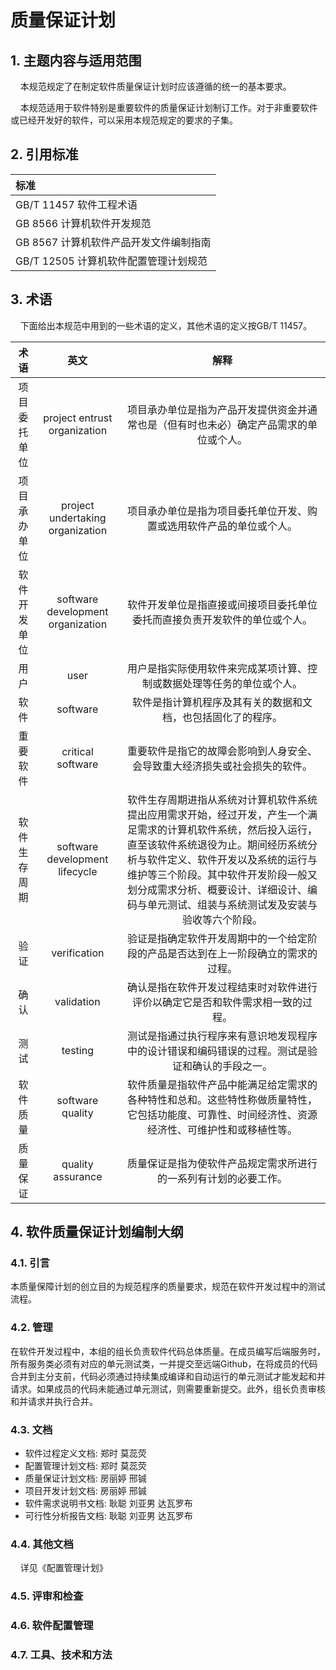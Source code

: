 # 质量保证计划

## 1. 主题内容与适用范围

&nbsp;&nbsp;&nbsp;&nbsp;本规范规定了在制定软件质量保证计划时应该遵循的统一的基本要求。  

&nbsp;&nbsp;&nbsp;&nbsp;本规范适用于软件特别是重要软件的质量保证计划制订工作。对于非重要软件或已经开发好的软件，可以采用本规范规定的要求的子集。  

## 2. 引用标准

| 标准 |
| :-- |
| GB/T 11457 软件工程术语 |
| GB 8566 计算机软件开发规范 |
| GB 8567 计算机软件产品开发文件编制指南 |
| GB/T 12505 计算机软件配置管理计划规范 |

## 3. 术语
&nbsp;&nbsp;&nbsp;&nbsp;下面给出本规范中用到的一些术语的定义，其他术语的定义按GB/T 11457。

| 术语 | 英文 | 解释 |
| :-: | :-: | :-: |
| 项目委托单位 | project entrust organization | 项目承办单位是指为产品开发提供资金并通常也是（但有时也未必）确定产品需求的单位或个人。 |
| 项目承办单位 | project undertaking organization | 项目承办单位是指为项目委托单位开发、购置或选用软件产品的单位或个人。 |
| 软件开发单位 | software development organization | 软件开发单位是指直接或间接项目委托单位委托而直接负责开发软件的单位或个人。 |
| 用户 | user | 用户是指实际使用软件来完成某项计算、控制或数据处理等任务的单位或个人。 |
| 软件 | software | 软件是指计算机程序及其有关的数据和文档，也包括固化了的程序。 |
| 重要软件 | critical software | 重要软件是指它的故障会影响到人身安全、会导致重大经济损失或社会损失的软件。 |
| 软件生存周期 | software development lifecycle | 软件生存周期进指从系统对计算机软件系统提出应用需求开始，经过开发，产生一个满足需求的计算机软件系统，然后投入运行，直至该软件系统退役为止。期间经历系统分析与软件定义、软件开发以及系统的运行与维护等三个阶段。其中软件开发阶段一般又划分成需求分析、概要设计、详细设计、编码与单元测试、组装与系统测试发及安装与验收等六个阶段。 |
| 验证 | verification | 验证是指确定软件开发周期中的一个给定阶段的产品是否达到在上一阶段确立的需求的过程。 |
| 确认 | validation | 确认是指在软件开发过程结束时对软件进行评价以确定它是否和软件需求相一致的过程。 |
| 测试 | testing | 测试是指通过执行程序来有意识地发现程序中的设计错误和编码错误的过程。测试是验证和确认的手段之一。 |
| 软件质量 | software quality | 软件质量是指软件产品中能满足给定需求的各种特性和总和。这些特性称做质量特性，它包括功能度、可靠性、时间经济性、资源经济性、可维护性和或移植性等。 |
| 质量保证 | quality assurance | 质量保证是指为使软件产品规定需求所进行的一系列有计划的必要工作。 |

## 4. 软件质量保证计划编制大纲
### 4.1. 引言

本质量保障计划的创立目的为规范程序的质量要求，规范在软件开发过程中的测试流程。

### 4.2. 管理

在软件开发过程中，本组的组长负责软件代码总体质量。在成员编写后端服务时，所有服务类必须有对应的单元测试类，一并提交至远端Github，在将成员的代码合并到主分支前，代码必须通过持续集成编译和自动运行的单元测试才能发起和并请求。如果成员的代码未能通过单元测试，则需要重新提交。此外，组长负责审核和并请求并执行合并。

### 4.3. 文档

  - 软件过程定义文档: 郑时 莫蕊荧  
  - 配置管理计划文档: 郑时 莫蕊荧  
  - 质量保证计划文档: 房丽婷 邢铖  
  - 项目开发计划文档: 房丽婷 邢铖  
  - 软件需求说明书文档: 耿聪 刘亚男 达瓦罗布  
  - 可行性分析报告文档: 耿聪 刘亚男 达瓦罗布  

### 4.4. 其他文档

&nbsp;&nbsp;&nbsp;&nbsp;详见《配置管理计划》

### 4.5. 评审和检查

### 4.6. 软件配置管理

### 4.7. 工具、技术和方法